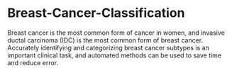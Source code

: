 # Breast-Cancer-Classification
Breast cancer is the most common form of cancer in women, and invasive ductal carcinoma (IDC) is the most common form of breast cancer. Accurately identifying and categorizing breast cancer subtypes is an important clinical task, and automated methods can be used to save time and reduce error.
